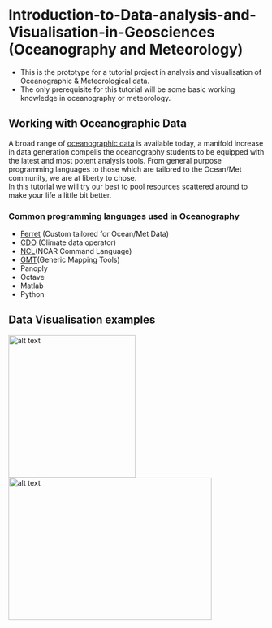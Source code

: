 # Introduction-to-Data-analysis-and-Visualisation-in-Geosciences (Oceanography and Meteorology)
* This is the prototype for a tutorial project in analysis and visualisation of Oceanographic &amp; Meteorological data.<br/>
* The only prerequisite for this tutorial will be some basic working knowledge in oceanography or meteorology.<br/>
## Working with Oceanographic Data
A broad range of [oceanographic data](http://www.cgd.ucar.edu/cas/tn404/text/tn404_7.html) is available today, a manifold increase in data generation compells the oceanography students to be equipped with the latest and most potent analysis tools. From general purpose programming languages to those which are tailored to the Ocean/Met community, we are at liberty to chose.<br/>
In this tutorial we will try our best to pool resources scattered around to make your life a little bit better.
### Common programming languages used in Oceanography
* [Ferret](https://ferret.pmel.noaa.gov/Ferret/) (Custom tailored for Ocean/Met Data)
* [CDO](https://code.mpimet.mpg.de/projects/cdo/) (Climate data operator)
* [NCL](https://www.ncl.ucar.edu/)(NCAR Command Language)
* [GMT](http://gmt.soest.hawaii.edu/)(Generic Mapping Tools)
* Panoply
* Octave
* Matlab
* Python
## Data Visualisation examples

<img title="GrADS" src="https://user-images.githubusercontent.com/70136677/91067673-dbf10780-e650-11ea-970b-d1c16eaee43e.png" title="ss" alt="alt text" width="250" height="280"><img title="NCL" src="https://user-images.githubusercontent.com/70136677/91067688-e01d2500-e650-11ea-9a84-b2d7e1c0a2af.png" alt="alt text" width="400" height="280">

